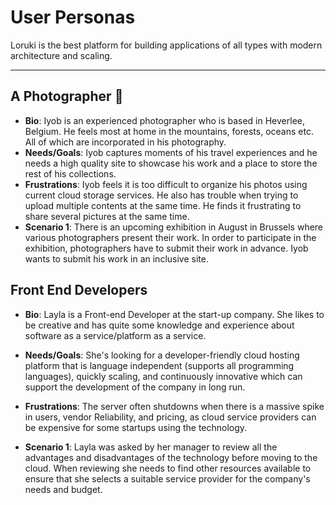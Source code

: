 # User Personas

<!-- some introduction -->

Loruki is the best platform for building applications of all types with modern
architecture and scaling.

---

<!-- a persona -->

## A Photographer 📸

- **Bio**: Iyob is an experienced photographer who is based in Heverlee,
  Belgium. He feels most at home in the mountains, forests, oceans etc. All of
  which are incorporated in his photography.
- **Needs/Goals**: Iyob captures moments of his travel experiences and he needs
  a high quality site to showcase his work and a place to store the rest of his
  collections.
- **Frustrations**: Iyob feels it is too difficult to organize his photos using
  current cloud storage services. He also has trouble when trying to upload
  multiple contents at the same time. He finds it frustrating to share several
  pictures at the same time.
- **Scenario 1**: There is an upcoming exhibition in August in Brussels where
  various photographers present their work. In order to participate in the
  exhibition, photographers have to submit their work in advance. Iyob wants to
  submit his work in an inclusive site.

## Front End Developers

- **Bio**: Layla is a Front-end Developer at the start-up company. She likes to
  be creative and has quite some knowledge and experience about software as a
  service/platform as a service.

- **Needs/Goals**: She's looking for a developer-friendly cloud hosting platform
  that is language independent (supports all programming languages), quickly
  scaling, and continuously innovative which can support the development of the
  company in long run.

- **Frustrations**: The server often shutdowns when there is a massive spike in
  users, vendor Reliability, and pricing, as cloud service providers can be
  expensive for some startups using the technology.

- **Scenario 1**: Layla was asked by her manager to review all the advantages
  and disadvantages of the technology before moving to the cloud. When reviewing
  she needs to find other resources available to ensure that she selects a
  suitable service provider for the company's needs and budget.
